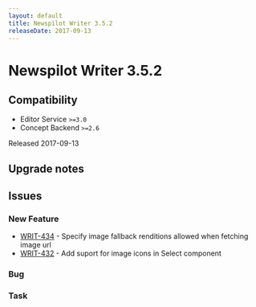 ```yaml
---
layout: default
title: Newspilot Writer 3.5.2
releaseDate: 2017-09-13
---
```

<div class="jumbotron">
    <h1>Newspilot Writer 3.5.2</h1>    
    <h2>Compatibility</h2>
    <ul>
        <li>Editor Service <code>>=3.0</code></li>
        <li>Concept Backend <code>>=2.6</code></li>
    </ul>
</div>
<p>Released 2017-09-13</p>



## Upgrade notes  
             



## Issues  


### New Feature 
 
 * [WRIT-434](https://jira.infomaker.se/browse/WRIT-434) - Specify image fallback renditions allowed when fetching image url  
 * [WRIT-432](https://jira.infomaker.se/browse/WRIT-432) - Add suport for image icons in Select component 


### Bug 



### Task 



